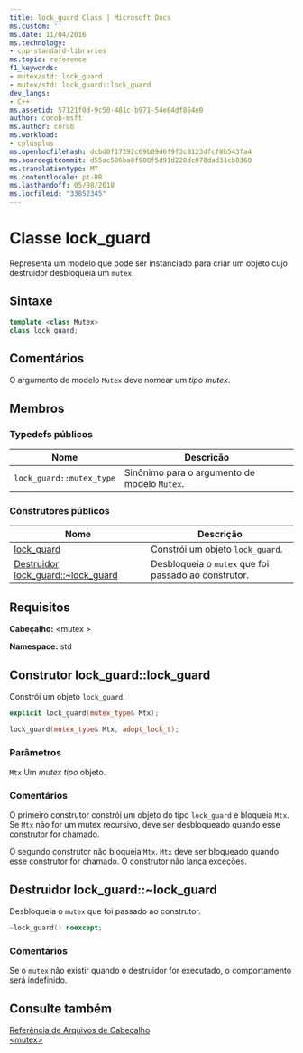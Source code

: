 ```yaml
---
title: lock_guard Class | Microsoft Docs
ms.custom: ''
ms.date: 11/04/2016
ms.technology:
- cpp-standard-libraries
ms.topic: reference
f1_keywords:
- mutex/std::lock_guard
- mutex/std::lock_guard::lock_guard
dev_langs:
- C++
ms.assetid: 57121f0d-9c50-481c-b971-54e64df864e0
author: corob-msft
ms.author: corob
ms.workload:
- cplusplus
ms.openlocfilehash: dcbd0f17392c69b09d6f9f3c8123dfcf8b543fa4
ms.sourcegitcommit: d55ac596ba8f908f5d91d228dc070dad31cb8360
ms.translationtype: MT
ms.contentlocale: pt-BR
ms.lasthandoff: 05/08/2018
ms.locfileid: "33852345"
---
```

# <a name="lockguard-class"></a>Classe lock_guard

Representa um modelo que pode ser instanciado para criar um objeto cujo destruidor desbloqueia um `mutex`.

## <a name="syntax"></a>Sintaxe

```cpp
template <class Mutex>
class lock_guard;
```

## <a name="remarks"></a>Comentários

O argumento de modelo `Mutex` deve nomear um *tipo mutex*.

## <a name="members"></a>Membros

### <a name="public-typedefs"></a>Typedefs públicos

|Nome|Descrição|
|----------|-----------------|
|`lock_guard::mutex_type`|Sinônimo para o argumento de modelo `Mutex`.|

### <a name="public-constructors"></a>Construtores públicos

|Nome|Descrição|
|----------|-----------------|
|[lock_guard](#lock_guard)|Constrói um objeto `lock_guard`.|
|[Destruidor lock_guard::~lock_guard](#dtorlock_guard_destructor)|Desbloqueia o `mutex` que foi passado ao construtor.|

## <a name="requirements"></a>Requisitos

**Cabeçalho:** \<mutex >

**Namespace:** std

## <a name="lock_guard"></a>  Construtor lock_guard::lock_guard

Constrói um objeto `lock_guard`.

```cpp
explicit lock_guard(mutex_type& Mtx);

lock_guard(mutex_type& Mtx, adopt_lock_t);
```

### <a name="parameters"></a>Parâmetros

`Mtx` Um *mutex tipo* objeto.

### <a name="remarks"></a>Comentários

O primeiro construtor constrói um objeto do tipo `lock_guard` e bloqueia `Mtx`. Se `Mtx` não for um mutex recursivo, deve ser desbloqueado quando esse construtor for chamado.

O segundo construtor não bloqueia `Mtx`. `Mtx` deve ser bloqueado quando esse construtor for chamado. O construtor não lança exceções.

## <a name="dtorlock_guard_destructor"></a>  Destruidor lock_guard::~lock_guard

Desbloqueia o `mutex` que foi passado ao construtor.

```cpp
~lock_guard() noexcept;
```

### <a name="remarks"></a>Comentários

Se o `mutex` não existir quando o destruidor for executado, o comportamento será indefinido.

## <a name="see-also"></a>Consulte também

[Referência de Arquivos de Cabeçalho](../standard-library/cpp-standard-library-header-files.md)<br/>
[\<mutex>](../standard-library/mutex.md)<br/>
